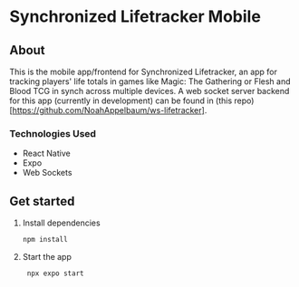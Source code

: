 # Synchronized Lifetracker Mobile

## About
This is the mobile app/frontend for Synchronized Lifetracker, an app for tracking players' life totals in games like Magic: The Gathering or Flesh and Blood TCG in synch across multiple devices. A web socket server backend for this app (currently in development) can be found in (this repo)[https://github.com/NoahAppelbaum/ws-lifetracker].

### Technologies Used
- React Native
- Expo
- Web Sockets

## Get started

1. Install dependencies

   ```bash
   npm install
   ```

2. Start the app

   ```bash
    npx expo start
   ```
